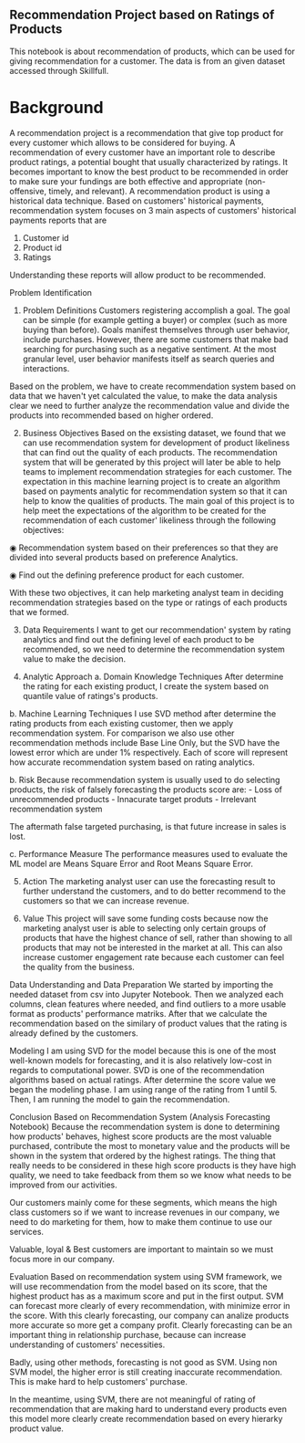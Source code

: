 ## Recommendation Project based on Ratings of Products
This notebook is about recommendation of products, which can be used for giving recommendation for a customer. The data is from an given dataset accessed through Skillfull.

# Background
A recommendation project is a recommendation that give top product for every customer which allows to be considered for buying. A recommendation of every customer have an important role to describe product ratings, a potential bought that usually characterized by ratings. It becomes important to know the best product to be recommended in order to make sure your fundings are both effective and appropriate (non-offensive, timely, and relevant). A recommendation product is using a historical data technique. Based on customers' historical payments, recommendation system focuses on 3 main aspects of customers' historical payments reports that are
1. Customer id
2. Product id 
3. Ratings

Understanding these reports will allow product to be recommended.

Problem Identification
1. Problem Definitions
Customers registering accomplish a goal. The goal can be simple (for example getting a buyer) or complex (such as more buying than before). Goals manifest themselves through user behavior, include purchases. However, there are some customers that make bad searching for purchasing such as a negative sentiment. At the most granular level, user behavior manifests itself as search queries and interactions.

Based on the problem, we have to create recommendation system based on data that we haven't yet calculated the value, to make the data analysis clear we need to further analyze the recommendation value and divide the products into recommended based on higher ordered.

2. Business Objectives
Based on the exsisting dataset, we found that we can use recommendation system for development of product likeliness that can find out the quality of each products. The recommendation system that will be generated by this project will later be able to help teams to implement recommendation strategies for each customer. The expectation in this machine learning project is to create an algorithm based on payments analytic for recommendation system so that it can help to know the qualities of products. The main goal of this project is to help meet the expectations of the algorithm to be created for the recommendation of each customer' likeliness through the following objectives:

◉ Recommendation system based on their preferences so that they are divided into several products based on preference Analytics.

◉ Find out the defining preference product for each customer.

With these two objectives, it can help marketing analyst team in deciding recommendation strategies based on the type or ratings of each products that we formed.

3. Data Requirements
I want to get our recommendation' system by rating analytics and find out the defining level of each product to be recommended, so we need to determine the recommendation system value to make the decision.

4. Analytic Approach
a. Domain Knowledge Techniques
After determine the rating for each existing product, I create the system based on quantile value of ratings's products.

b. Machine Learning Techniques
I use SVD method after determine the rating products from each existing customer, then we apply recommendation system. For comparison we also use other recommendation methods include Base Line Only, but the SVD have the lowest error which are under 1% respectively. Each of score will represent how accurate recommendation system based on rating analytics.

b. Risk
Because recommendation system is usually used to do selecting products, the risk of falsely forecasting the products score are: - Loss of unrecommended products - Innacurate target produts - Irrelevant recommendation system

The aftermath false targeted purchasing, is that future increase in sales is lost.

c. Performance Measure
The performance measures used to evaluate the ML model are Means Square Error and Root Means Square Error.

5. Action
The marketing analyst user can use the forecasting result to further understand the customers, and to do better recommend to the customers so that we can increase revenue.

6. Value
This project will save some funding costs because now the marketing analyst user is able to selecting only certain groups of products that have the highest chance of sell, rather than showing to all products that may not be interested in the market at all. This can also increase customer engagement rate because each customer can feel the quality from the business.

Data Understanding and Data Preparation
We started by importing the needed dataset from csv into Jupyter Notebook. Then we analyzed each columns, clean features where needed, and find outliers to a more usable format as products' performance matriks. After that we calculate the recommendation based on the similary of product values that the rating is already defined by the customers. 

Modeling
I am using SVD for the model because this is one of the most well-known models for forecasting, and it is also relatively low-cost in regards to computational power. SVD is one of the recommendation algorithms based on actual ratings. After determine the score value we began the modeling phase. I am using range of the rating from 1 until 5. Then, I am running the model to gain the recommendation.

Conclusion Based on Recommendation System (Analysis Forecasting Notebook)
Because the recommendation system is done to determining how products' behaves, highest score products are the most valuable purchased, contribute the most to monetary value and the products will be shown in the system that ordered by the highest ratings. The thing that really needs to be considered in these high score products is they have high quality, we need to take feedback from them so we know what needs to be improved from our activities.

Our customers mainly come for these segments, which means the high class customers so if we want to increase revenues in our company, we need to do marketing for them, how to make them continue to use our services.

Valuable, loyal & Best customers are important to maintain so we must focus more in our company.

Evaluation
Based on recommendation system using SVM framework, we will use recommendation from the model based on its score, that the highest product has as a maximum score and put in the first output. SVM can forecast more clearly of every recommendation, with minimize error in the score. With this clearly forecasting, our company can analize products more accurate so more get a company profit. Clearly forecasting can be an important thing in relationship purchase, because can increase understanding of customers' necessities.

Badly, using other methods, forecasting is not good as SVM. Using non SVM model, the higher error is still creating inaccurate recommendation. This is make hard to help customers' purchase.

In the meantime, using SVM, there are not meaningful of rating of recommendation that are making hard to understand every products even this model more clearly create recommendation based on every hierarky product value.
